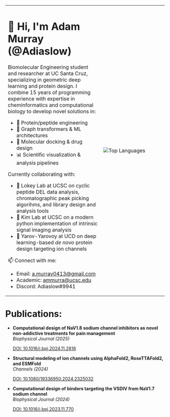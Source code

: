 
<table>
<tr>
<td width="60%">

# 👋 Hi, I'm Adam Murray (@Adiaslow)

Biomolecular Engineering student and researcher at UC Santa Cruz, specializing in geometric deep learning and protein design. I combine 15 years of programming experience with expertise in cheminformatics and computational biology to develop novel solutions in:
- 🧬 Protein/peptide engineering
- 🤖 Graph transformers & ML architectures
- 🧪 Molecular docking & drug design
- 📊 Scientific visualization & analysis pipelines

Currently collaborating with:
- 🔬 Lokey Lab at UCSC on cyclic peptide DEL data analysis, chromatographic peak picking algorihms, and library design and analysis tools
- 🧠 Kim Lab at UCSC on a modern python implementation of intrinsic signal imaging analysis
- 🧫 Yarov-Yarovoy at UCD on deep learning-based *de novo* protein design targeting ion channels

📫 Connect with me:
- Email: a.murray0413@gmail.com
- Academic: ammurra@ucsc.edu
- Discord: Adiaslow#9941

</td>
<td width="40%">

![Top Languages](https://github-readme-stats.vercel.app/api/top-langs/?username=Adiaslow&card_width=400&langs_count=17&theme=dracula) 
<!-- (&exclude_repo=Cloth-of-Gold-Unity2D) -->

</td>
</tr>
</table>

# Publications:
- **Computational design of NaV1.8 sodium channel inhibitors as novel non-addictive treatments for pain management**  
  *Biophysical Journal (2025)*

  [DOI: 10.1016/j.bpj.2024.11.2816](https://doi.org/10.1016/j.bpj.2024.11.2816)

- **Structural modeling of ion channels using AlphaFold2, RoseTTAFold2, and ESMFold**  
  *Channels (2024)*
    
  [DOI: 10.1080/19336950.2024.2325032](https://doi.org/10.1080/19336950.2024.2325032)

- **Computational design of binders targeting the VSDIV from NaV1.7 sodium channel**  
  *Biophysical Journal (2024)*  

  [DOI: 10.1016/j.bpj.2023.11.770](https://doi.org/10.1016/j.bpj.2023.11.770)
